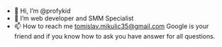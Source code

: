 - 👋 Hi, I’m @profykid
- 👀 I’m web developer and SMM Specialist
- 📫 How to reach me tomislav.mikulic35@gmail.com
      Google is your friend and if you know how to ask you have answer for all questions.
<!---
profykid/profykid is a ✨ special ✨ repository because its `README.md` (this file) appears on your GitHub profile.
You can click the Preview link to take a look at your changes.
--->
